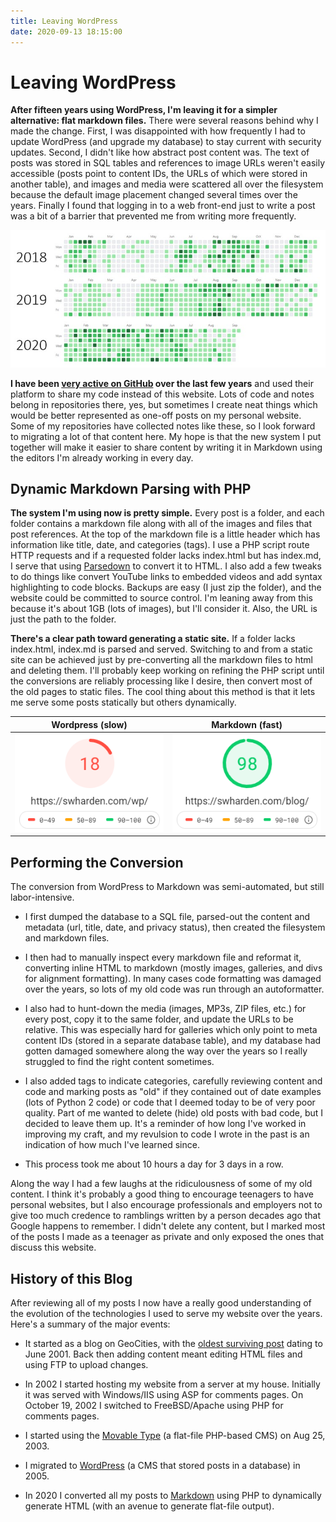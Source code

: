 ```yaml
---
title: Leaving WordPress
date: 2020-09-13 18:15:00
---
```


# Leaving WordPress

**After fifteen years using WordPress, I'm leaving it for a simpler alternative: flat markdown files.** There were several reasons behind why I made the change. First, I was disappointed with how frequently I had to update WordPress (and upgrade my database) to stay current with security updates. Second, I didn't like how abstract post content was. The text of posts was stored in SQL tables and references to image URLs weren't easily accessible (posts point to content IDs, the URLs of which were stored in another table), and images and media were scattered all over the filesystem because the default image placement changed several times over the years. Finally I found that logging in to a web front-end just to write a post was a bit of a barrier that prevented me from writing more frequently. 

<div class="text-center">

[![](github_thumb.jpg)](github.png)

</div>

**I have been [very active on GitHub](https://github.com/swharden) over the last few years** and used their platform to share my code instead of this website. Lots of code and notes belong in repositories there, yes, but sometimes I create neat things which would be better represented as one-off posts on my personal website. Some of my repositories have collected notes like these, so I look forward to migrating a lot of that content here. My hope is that the new system I put together will make it easier to share content by writing it in Markdown using the editors I'm already working in every day.

## Dynamic Markdown Parsing with PHP

**The system I'm using now is pretty simple.** Every post is a folder, and each folder contains a markdown file along with all of the images and files that post references. At the top of the markdown file is a little header which has information like title, date, and categories (tags). I use a PHP script route HTTP requests and if a requested folder lacks index.html but has index.md, I serve that using [Parsedown](https://github.com/erusev/parsedown) to convert it to HTML. I also add a few tweaks to do things like convert YouTube links to embedded videos and add syntax highlighting to code blocks. Backups are easy (I just zip the folder), and the website could be committed to source control. I'm leaning away from this because it's about 1GB (lots of images), but I'll consider it. Also, the URL is just the path to the folder.

**There's a clear path toward generating a static site.** If a folder lacks index.html, index.md is parsed and served. Switching to and from a static site can be achieved just by pre-converting all the markdown files to html and deleting them. I'll probably keep working on refining the PHP script until the conversions are reliably processing like I desire, then convert most of the old pages to static files. The cool thing about this method is that it lets me serve some posts statically but others dynamically.

<div align="center">

Wordpress (slow) | Markdown (fast)
---|---
<div style='text-align: center;'><img src="benchmark-slow.png"></div> | <div style='text-align: center;'><img src="benchmark-fast.png"></div>

</div>

## Performing the Conversion

The conversion from WordPress to Markdown was semi-automated, but still labor-intensive. 

* I first dumped the database to a SQL file, parsed-out the content and metadata (url, title, date, and privacy status), then created the filesystem and markdown files. 

* I then had to manually inspect every markdown file and reformat it, converting inline HTML to markdown (mostly images, galleries, and divs for alignment formatting). In many cases code formatting was damaged over the years, so lots of my old code was run through an autoformatter.

* I also had to hunt-down the media (images, MP3s, ZIP files, etc.) for every post, copy it to the same folder, and update the URLs to be relative. This was especially hard for galleries which only point to meta content IDs (stored in a separate database table), and my database had gotten damaged somewhere along the way over the years so I really struggled to find the right content sometimes. 

* I also added tags to indicate categories, carefully reviewing content and code and marking posts as "old" if they contained out of date examples (lots of Python 2 code) or code that I deemed today to be of very poor quality. Part of me wanted to delete (hide) old posts with bad code, but I decided to leave them up. It's a reminder of how long I've worked in improving my craft, and my revulsion to code I wrote in the past is an indication of how much I've learned since.

* This process took me about 10 hours a day for 3 days in a row.

Along the way I had a few laughs at the ridiculousness of some of my old content. I think it's probably a good thing to encourage teenagers to have personal websites, but I also encourage professionals and employers not to give too much credence to ramblings written by a person decades ago that Google happens to remember. I didn't delete any content, but I marked most of the posts I made as a teenager as private and only exposed the ones that discuss this website.

## History of this Blog

After reviewing all of my posts I now have a really good understanding of the evolution of the technologies I used to serve my website over the years. Here's a summary of the major events:

* It started as a blog on GeoCities, with the [oldest surviving post](../2001-06-16-geocities-hardentechnologies-1) dating to June 2001. Back then adding content meant editing HTML files and using FTP to upload changes. 

* In 2002 I started hosting my website from a server at my house. Initially it was served with Windows/IIS using ASP for comments pages. On October 19, 2002 I switched to FreeBSD/Apache using PHP for comments pages.

* I started using the [Movable Type](https://en.wikipedia.org/wiki/Movable_Type) (a flat-file PHP-based CMS) on Aug 25, 2003.

* I migrated to [WordPress](https://en.wikipedia.org/wiki/WordPress) (a CMS that stored posts in a database) in 2005.

* In 2020 I converted all my posts to [Markdown](https://en.wikipedia.org/wiki/Markdown) using PHP to dynamically generate HTML (with an avenue to generate flat-file output).
